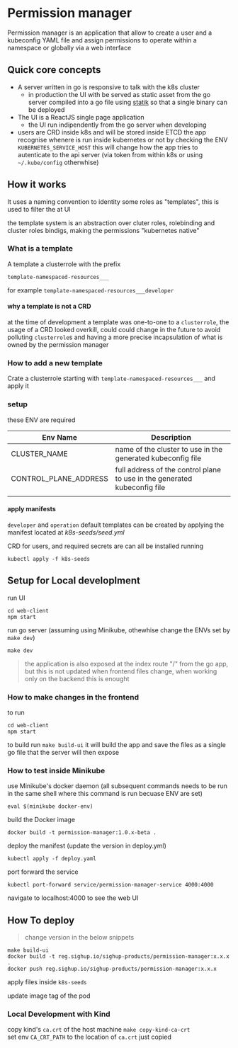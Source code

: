 # Permission manager

Permission manager is an application that allow to create a user and a kubeconfig YAML file and assign permissions to operate within a namespace or globally via a web interface

## Quick core concepts

- A server written in go is responsive to talk with the k8s cluster
  - in production the UI with be served as static asset from the go server compiled into a go file using [statik](https://github.com/rakyll/statik) so that a single binary can be deployed
- The UI is a ReactJS single page application
  - the UI run indipendently from the go server when developing
- users are CRD inside k8s and will be stored inside ETCD
  the app recognise whenere is run inside kubernetes or not by checking the ENV `KUBERNETES_SERVICE_HOST` this will change how the app tries to autenticate to the api server (via token from within k8s or using `~/.kube/config` otherwhise)

## How it works

It uses a naming convention to identity some roles as "templates", this is used to filter the at UI

the template system is an abstraction over cluter roles, rolebinding and cluster roles bindigs, making the permissions "kubernetes native"

### What is a template

A template a clusterrole with the prefix

`template-namespaced-resources___`

for example
`template-namespaced-resources___developer`

#### why a template is not a CRD

at the time of development a template was one-to-one to a `clusterrole`, the usage of a CRD looked overkill, could could change in the future to avoid polluting `clusterrole`s and having a more precise incapsulation of what is owned by the permission manager

### How to add a new template

Crate a clusterrole starting with `template-namespaced-resources___` and apply it

### setup

these ENV are required

| Env Name              | Description                                                               |
| --------------------- | ------------------------------------------------------------------------- |
| CLUSTER_NAME          | name of the cluster to use in the generated kubeconfig file               |
| CONTROL_PLANE_ADDRESS | full address of the control plane to use in the generated kubeconfig file |
|                       |                                                                           |

#### apply manifests

`developer` and `operation` default templates can be created by applying the manifest located at _k8s-seeds/seed.yml_

CRD for users, and required secrets are can all be installed running

```
kubectl apply -f k8s-seeds
```

## Setup for Local developlment

run UI

```
cd web-client
npm start
```

run go server (assuming using Minikube, othewhise change the ENVs set by `make dev`)

```
make dev
```

> the application is also exposed at the index route "/" from the go app, but this is not updated when frontend files change, when working only on the backend this is enought

### How to make changes in the frontend

to run

```
cd web-client
npm start
```

to build
run `make build-ui`
it will build the app and save the files as a single go file that the server will then expose

### How to test inside Minikube

use Minikube's docker daemon (all subsequent commands needs to be run in the same shell where this command is run becuase ENV are set)

```
eval $(minikube docker-env)
```

build the Docker image

```
docker build -t permission-manager:1.0.x-beta .
```

deploy the manifest (update the version in deploy.yml)

```
kubectl apply -f deploy.yaml
```

port forward the service

```
kubectl port-forward service/permission-manager-service 4000:4000
```

navigate to localhost:4000 to see the web UI

## How To deploy

> change version in the below snippets

```
make build-ui
docker build -t reg.sighup.io/sighup-products/permission-manager:x.x.x .
docker push reg.sighup.io/sighup-products/permission-manager:x.x.x
```

apply files inside `k8s-seeds`

update image tag of the pod

### Local Development with Kind

copy kind's `ca.crt` of the host machine
`make copy-kind-ca-crt`  
set env `CA_CRT_PATH` to the location of `ca.crt` just copied
